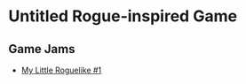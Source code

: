 # Untitled Rogue-inspired Game

## Game Jams

* [My Little Roguelike #1](https://itch.io/jam/mylittleroguelike1)

